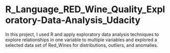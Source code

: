 # R_Language_RED_Wine_Quality_Exploratory-Data-Analysis_Udacity
In this project, I used R and apply exploratory data analysis techniques to explore relationships in one variable to multiple variables and  explored a selected data set of Red_Wines for distributions, outliers, and anomalies.

